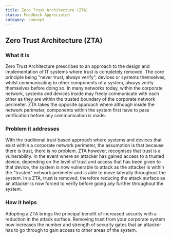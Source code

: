 ```yaml
---
title: Zero Trust Architecture (ZTA)
status: Feedback Appreciated
category: concept
---
```

## Zero Trust Architecture (ZTA)

### What it is
Zero Trust Architecture prescribes to an approach to the design and implementation of IT systems where trust is completely removed. The core principle being "never trust, always verify", devices or systems themselves, whilst communicating to other components of a system, always verify themselves before doing so. In many networks today, within the corporate network, systems and devices inside may freely communicate with each other as they are within the trusted boundary of the corporate network perimeter. ZTA takes the opposite approach where although inside the network perimeter, components within the system first have to pass verification before any communication is made.

### Problem it addresses
With the traditional trust based approach where systems and devices that exist within a corporate network perimeter, the assumption is that because there is trust, there is no problem. ZTA however, recognises that trust is a vulnerability. In the event where an attacker has gained access to a trusted device, depending on the level of trust and access that has been given to that device, the system is now vulnerable to attack as the attacker is within the "trusted" network perimeter and is able to move laterally throughout the system. In a ZTA, trust is removed, therefore reducing the attack surface as an attacker is now forced to verify before going any further throughout the system.

### How it helps
Adopting a ZTA brings the principal benefit of increased security with a reduction in the attack surface. Removing trust from your corporate system now increases the number and strength of security gates that an attacker has to go through to gain access to other areas of the system.
